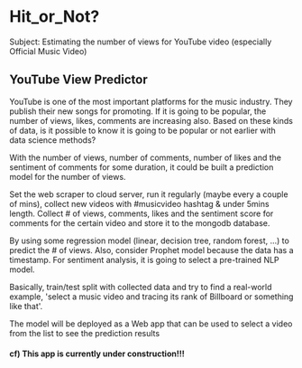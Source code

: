 # Hit_or_Not?

Subject: Estimating the number of views for YouTube video (especially Official Music Video)

## YouTube View Predictor

YouTube is one of the most important platforms for the music industry. They publish their new songs for promoting. If it is going to be popular, the number of views, likes, comments are increasing also. Based on these kinds of data, is it possible to know it is going to be popular or not earlier with data science methods?

With the number of views, number of comments, number of likes and the sentiment of comments for some duration, it could be built a prediction model for the number of views. 

Set the web scraper to cloud server, run it regularly (maybe every a couple of mins), collect new videos with #musicvideo hashtag & under 5mins length. Collect # of views, comments, likes and the sentiment score for comments for the certain video and store it to the mongodb database.

By using some regression model (linear, decision tree, random forest, ...) to predict the # of views. Also, consider Prophet model because the data has a timestamp. For sentiment analysis, it is going to select a pre-trained NLP model.

Basically, train/test split with collected data and try to find a real-world example, 'select a music video and tracing its rank of Billboard or something like that'.  

The model will be deployed as a Web app that can be used to select a video from the list to see the prediction results

#### cf) This app is currently under construction!!!
